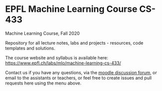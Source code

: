 # EPFL Machine Learning Course CS-433
Machine Learning Course, Fall 2020

Repository for all lecture notes, labs and projects - resources, code templates and solutions.

The course website and syllabus is available here: https://www.epfl.ch/labs/mlo/machine-learning-cs-433/

Contact us if you have any questions, via the [moodle discussion forum](https://moodle.epfl.ch/course/view.php?id=14221), or email to the assistants or teachers, or feel free to create issues and pull requests here using the menu above.
